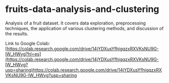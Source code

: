 # fruits-data-analysis-and-clustering
Analysis of a fruit dataset. It covers data exploration, preprocessing techniques, the application of various clustering methods, and discussion of the results.

Link to Google Colab: [https://colab.research.google.com/drive/14jYDXusYfhigqzxRXVKsNU9G-IW_HWvg?hl=es](https://colab.research.google.com/drive/14jYDXusYfhigqzxRXVKsNU9G-IW_HWvg?usp=sharing)https://colab.research.google.com/drive/14jYDXusYfhigqzxRXVKsNU9G-IW_HWvg?usp=sharing
